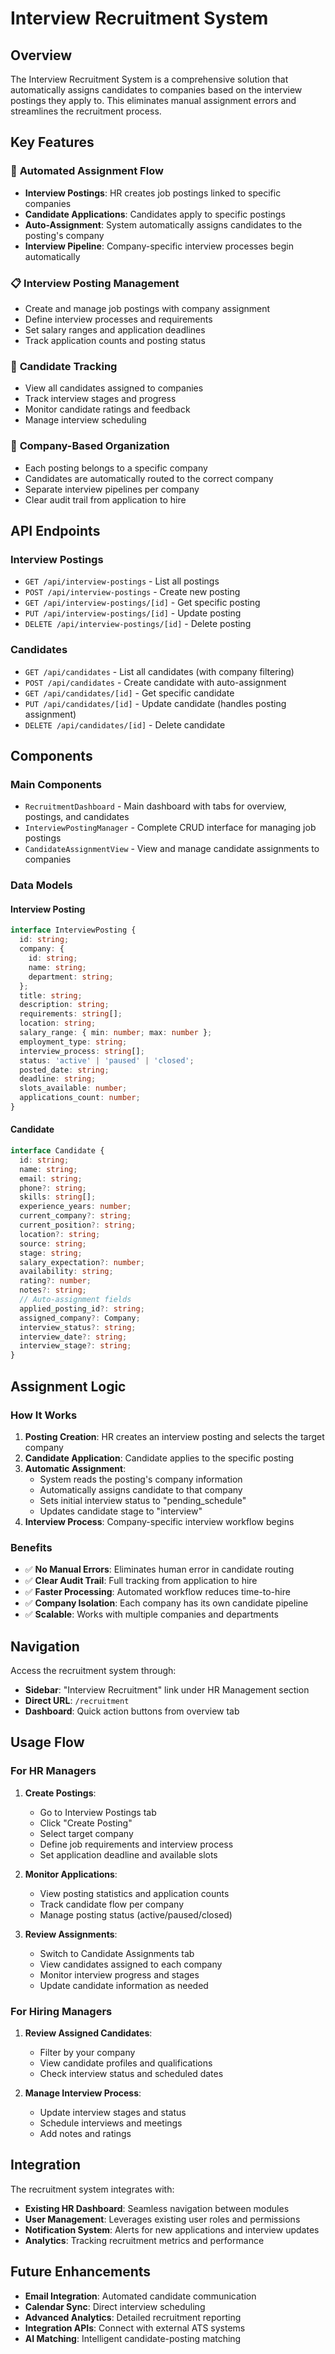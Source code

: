 # Interview Recruitment System

## Overview

The Interview Recruitment System is a comprehensive solution that automatically assigns candidates to companies based on the interview postings they apply to. This eliminates manual assignment errors and streamlines the recruitment process.

## Key Features

### 🎯 **Automated Assignment Flow**
- **Interview Postings**: HR creates job postings linked to specific companies
- **Candidate Applications**: Candidates apply to specific postings
- **Auto-Assignment**: System automatically assigns candidates to the posting's company
- **Interview Pipeline**: Company-specific interview processes begin automatically

### 📋 **Interview Posting Management**
- Create and manage job postings with company assignment
- Define interview processes and requirements
- Set salary ranges and application deadlines
- Track application counts and posting status

### 👥 **Candidate Tracking**
- View all candidates assigned to companies
- Track interview stages and progress
- Monitor candidate ratings and feedback
- Manage interview scheduling

### 🏢 **Company-Based Organization**
- Each posting belongs to a specific company
- Candidates are automatically routed to the correct company
- Separate interview pipelines per company
- Clear audit trail from application to hire

## API Endpoints

### Interview Postings
- `GET /api/interview-postings` - List all postings
- `POST /api/interview-postings` - Create new posting
- `GET /api/interview-postings/[id]` - Get specific posting
- `PUT /api/interview-postings/[id]` - Update posting
- `DELETE /api/interview-postings/[id]` - Delete posting

### Candidates
- `GET /api/candidates` - List all candidates (with company filtering)
- `POST /api/candidates` - Create candidate with auto-assignment
- `GET /api/candidates/[id]` - Get specific candidate
- `PUT /api/candidates/[id]` - Update candidate (handles posting assignment)
- `DELETE /api/candidates/[id]` - Delete candidate

## Components

### Main Components
- `RecruitmentDashboard` - Main dashboard with tabs for overview, postings, and candidates
- `InterviewPostingManager` - Complete CRUD interface for managing job postings
- `CandidateAssignmentView` - View and manage candidate assignments to companies

### Data Models

#### Interview Posting
```typescript
interface InterviewPosting {
  id: string;
  company: {
    id: string;
    name: string;
    department: string;
  };
  title: string;
  description: string;
  requirements: string[];
  location: string;
  salary_range: { min: number; max: number };
  employment_type: string;
  interview_process: string[];
  status: 'active' | 'paused' | 'closed';
  posted_date: string;
  deadline: string;
  slots_available: number;
  applications_count: number;
}
```

#### Candidate
```typescript
interface Candidate {
  id: string;
  name: string;
  email: string;
  phone?: string;
  skills: string[];
  experience_years: number;
  current_company?: string;
  current_position?: string;
  location?: string;
  source: string;
  stage: string;
  salary_expectation?: number;
  availability: string;
  rating?: number;
  notes?: string;
  // Auto-assignment fields
  applied_posting_id?: string;
  assigned_company?: Company;
  interview_status?: string;
  interview_date?: string;
  interview_stage?: string;
}
```

## Assignment Logic

### How It Works

1. **Posting Creation**: HR creates an interview posting and selects the target company
2. **Candidate Application**: Candidate applies to the specific posting
3. **Automatic Assignment**:
   - System reads the posting's company information
   - Automatically assigns candidate to that company
   - Sets initial interview status to "pending_schedule"
   - Updates candidate stage to "interview"
4. **Interview Process**: Company-specific interview workflow begins

### Benefits

- ✅ **No Manual Errors**: Eliminates human error in candidate routing
- ✅ **Clear Audit Trail**: Full tracking from application to hire
- ✅ **Faster Processing**: Automated workflow reduces time-to-hire
- ✅ **Company Isolation**: Each company has its own candidate pipeline
- ✅ **Scalable**: Works with multiple companies and departments

## Navigation

Access the recruitment system through:
- **Sidebar**: "Interview Recruitment" link under HR Management section
- **Direct URL**: `/recruitment`
- **Dashboard**: Quick action buttons from overview tab

## Usage Flow

### For HR Managers

1. **Create Postings**:
   - Go to Interview Postings tab
   - Click "Create Posting"
   - Select target company
   - Define job requirements and interview process
   - Set application deadline and available slots

2. **Monitor Applications**:
   - View posting statistics and application counts
   - Track candidate flow per company
   - Manage posting status (active/paused/closed)

3. **Review Assignments**:
   - Switch to Candidate Assignments tab
   - View candidates assigned to each company
   - Monitor interview progress and stages
   - Update candidate information as needed

### For Hiring Managers

1. **Review Assigned Candidates**:
   - Filter by your company
   - View candidate profiles and qualifications
   - Check interview status and scheduled dates

2. **Manage Interview Process**:
   - Update interview stages and status
   - Schedule interviews and meetings
   - Add notes and ratings

## Integration

The recruitment system integrates with:
- **Existing HR Dashboard**: Seamless navigation between modules
- **User Management**: Leverages existing user roles and permissions
- **Notification System**: Alerts for new applications and interview updates
- **Analytics**: Tracking recruitment metrics and performance

## Future Enhancements

- **Email Integration**: Automated candidate communication
- **Calendar Sync**: Direct interview scheduling
- **Advanced Analytics**: Detailed recruitment reporting
- **Integration APIs**: Connect with external ATS systems
- **AI Matching**: Intelligent candidate-posting matching
